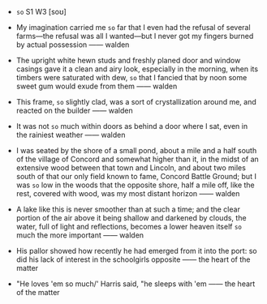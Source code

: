 - `so` S1 W3 [soʊ]



- My imagination carried me `so` far that I even had the refusal of several farms﻿—the refusal was all I wanted﻿—but I never got my fingers burned by actual possession —— walden

-  The upright white hewn studs and freshly planed door and window casings gave it a clean and airy look, especially in the morning, when its timbers were saturated with dew, `so` that I fancied that by noon some sweet gum would exude from them —— walden

-  This frame, `so` slightly clad, was a sort of crystallization around me, and reacted on the builder —— walden

-  It was not `so` much within doors as behind a door where I sat, even in the rainiest weather —— walden

- I was seated by the shore of a small pond, about a mile and a half south of the village of Concord and somewhat higher than it, in the midst of an extensive wood between that town and Lincoln, and about two miles south of that our only field known to fame, Concord Battle Ground; but I was `so` low in the woods that the opposite shore, half a mile off, like the rest, covered with wood, was my most distant horizon —— walden

-  A lake like this is never smoother than at such a time; and the clear portion of the air above it being shallow and darkened by clouds, the water, full of light and reflections, becomes a lower heaven itself `so` much the more important —— walden

-  His pallor showed how recently he had emerged from it into the port: so did his lack of interest in the schoolgirls opposite —— the heart of the matter

-  "He loves 'em so much/' Harris said, "he sleeps with 'em —— the heart of the matter